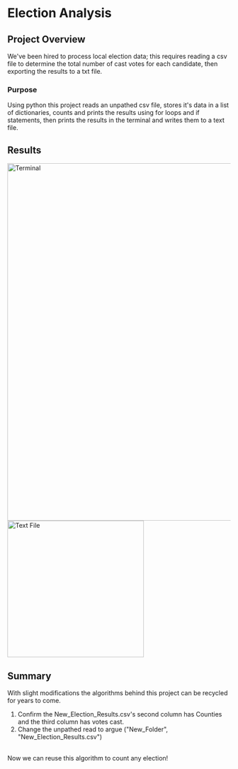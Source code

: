# Election Analysis
## Project Overview
We've been hired to process local election data; this requires reading a csv file to determine the total number of cast votes for each candidate, then exporting the results to a txt file. 

### Purpose
Using python this project reads an unpathed csv file, stores it's data in a list of dictionaries, counts and prints the results using for loops and if statements, then prints the results in the terminal and writes them to a text file. 

## Results

<img width="806" alt="Terminal" src="https://user-images.githubusercontent.com/79609464/160296360-0f02842e-6b1c-49e1-be73-0b4fb18bf8b9.png">
<img width="308" alt="Text File" src="https://user-images.githubusercontent.com/79609464/160296361-6a18d68b-41d0-40da-89fa-77850d3300c9.png">

## Summary

With slight modifications the algorithms behind this project can be recycled for years to come. 
1) Confirm the New_Election_Results.csv's second column has Counties and the third column has votes cast.
2) Change the unpathed read to argue ("New_Folder", "New_Election_Results.csv")
<br /> 
Now we can reuse this algorithm to count any election!
